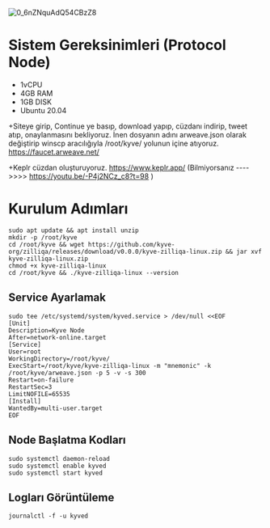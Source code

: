 ![0_6nZNquAdQ54CBzZ8](https://user-images.githubusercontent.com/73176377/166442048-557ed9da-81d7-4be2-98a2-9a6a1014e3cd.png)

# Sistem Gereksinimleri (Protocol Node)
- 1vCPU
- 4GB RAM
- 1GB DISK
- Ubuntu 20.04


+Siteye girip, Continue ye basıp, download yapıp, cüzdanı indirip, tweet atıp, onaylanmasını bekliyoruz. İnen dosyanın adını arweave.json olarak değiştirip winscp aracılığıyla /root/kyve/ yolunun içine atıyoruz. 
 https://faucet.arweave.net/
 
+Keplr cüzdan oluşturuyoruz. https://www.keplr.app/ (Bilmiyorsanız ---->>>> https://youtu.be/-P4j2NCz_c8?t=98 )

# Kurulum Adımları
```
sudo apt update && apt install unzip
mkdir -p /root/kyve
cd /root/kyve && wget https://github.com/kyve-org/zilliqa/releases/download/v0.0.0/kyve-zilliqa-linux.zip && jar xvf kyve-zilliqa-linux.zip
chmod +x kyve-zilliqa-linux
cd /root/kyve && ./kyve-zilliqa-linux --version
```

## Service Ayarlamak

```
sudo tee /etc/systemd/system/kyved.service > /dev/null <<EOF
[Unit]
Description=Kyve Node
After=network-online.target
[Service]
User=root
WorkingDirectory=/root/kyve/
ExecStart=/root/kyve/kyve-zilliqa-linux -m "mnemonic" -k /root/kyve/arweave.json -p 5 -v -s 300
Restart=on-failure
RestartSec=3
LimitNOFILE=65535
[Install]
WantedBy=multi-user.target
EOF
```
## Node Başlatma Kodları

```
sudo systemctl daemon-reload
sudo systemctl enable kyved
sudo systemctl start kyved
```
## Logları Görüntüleme
```
journalctl -f -u kyved
```

